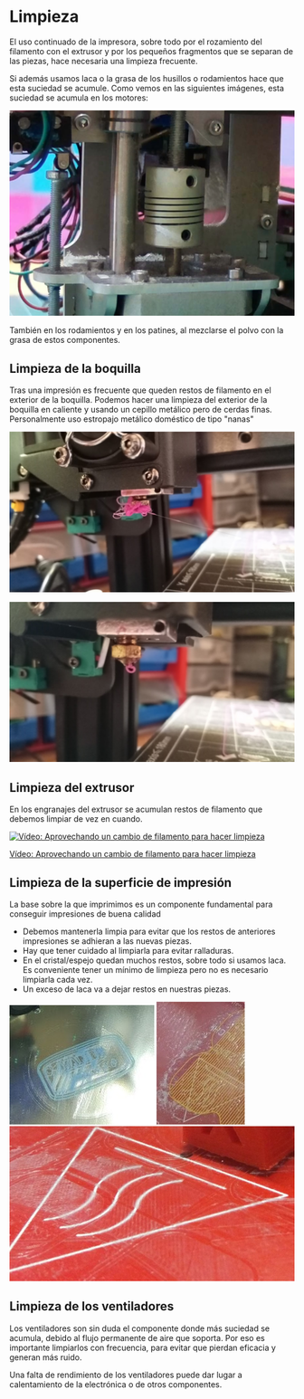 # Limpieza

El uso continuado de la impresora, sobre todo por el rozamiento del filamento con el extrusor y por los pequeños fragmentos que se separan de las piezas, hace necesaria una limpieza frecuente.

Si además usamos laca o la grasa de los husillos o rodamientos hace que esta suciedad se acumule. Como vemos en las siguientes imágenes, esta suciedad se acumula en los motores:

![](./images/suciedadMotor.png)

También en los rodamientos y en los patines, al mezclarse el polvo con la grasa de estos componentes.

## Limpieza de la boquilla

Tras una impresión es frecuente que queden restos de filamento en el exterior de la boquilla. Podemos hacer una limpieza del exterior de la boquilla en caliente y usando un cepillo metálico pero de cerdas finas. Personalmente uso estropajo metálico doméstico de tipo "nanas"

![](./images/limpiezaBoquilla1.jpg)

![Limpieza de la boquilla](./images/IlimpiezaBoquilla2.jpg)

## Limpieza del extrusor

En los engranajes del extrusor se acumulan restos de filamento que debemos limpiar de vez en cuando. 

[![Vídeo: Aprovechando un cambio de filamento para hacer limpieza](https://img.youtube.com/vi/_YotEtusTyI/0.jpg)](https://drive.google.com/file/d/1Iwclf34BvFaDn8aw9BqJuZZHvk7NSwyw/view?usp=sharing)

[Vídeo: Aprovechando un cambio de filamento para hacer limpieza](https://drive.google.com/file/d/1Iwclf34BvFaDn8aw9BqJuZZHvk7NSwyw/view?usp=sharing)


## Limpieza de la superficie de impresión

La base sobre la que imprimimos es un componente fundamental para conseguir impresiones de buena calidad

* Debemos mantenerla limpia para evitar que los restos de anteriores impresiones se adhieran a las nuevas piezas. 
* Hay que tener cuidado al limpiarla para evitar ralladuras.
* En el cristal/espejo quedan muchos restos, sobre todo si usamos laca. Es conveniente tener un mínimo de limpieza pero no es necesario limpiarla cada vez.
* Un exceso de laca va a dejar restos en nuestras piezas.

![](./images/RestosImpresiones.jpg)
![](./images/RestosLaca.jpg)
![](./images/Cubo3D_sucio.jpg)

## Limpieza de los ventiladores

Los ventiladores son sin duda el componente donde más suciedad se acumula, debido al flujo permanente de aire que soporta. Por eso es importante limpiarlos con frecuencia, para evitar que pierdan eficacia y generan más ruido.

Una falta de rendimiento de los ventiladores puede dar lugar a calentamiento de la electrónica o de otros componentes.

